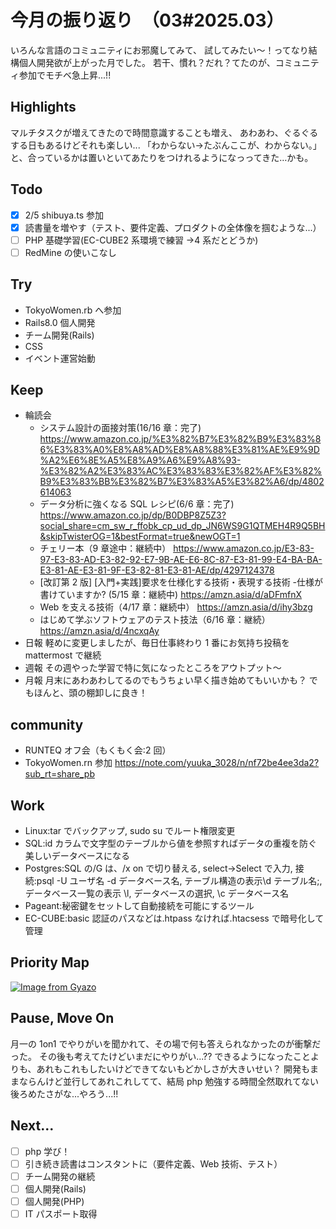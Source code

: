 # 今月の振り返り　（03#2025.03）

<!-- ひとこと -->

いろんな言語のコミュニティにお邪魔してみて、
試してみたい〜！ってなり結構個人開発欲が上がった月でした。
若干、慣れ？だれ？てたのが、コミュニティ参加でモチベ急上昇...!!

## Highlights

<!-- 褒められたこと、うまくいったこと、楽しかったこと -->

マルチタスクが増えてきたので時間意識することも増え、
あわあわ、ぐるぐるする日もあるけどそれも楽しい...
「わからない→たぶんここが、わからない。」と、合っているかは置いといてあたりをつけれるようになっってきた…かも。

## Todo

<!-- 先月立てた目標に対して、達成できたか -->

- [x] 2/5 shibuya.ts 参加
- [x] 読書量を増やす（テスト、要件定義、プロダクトの全体像を掴むような...）
- [ ] PHP 基礎学習(EC-CUBE2 系環境で練習 →4 系だとどうか)
- [ ] RedMine の使いこなし

## Try

<!-- Todo以外に挑戦したこと、新しく始めたこと -->

- TokyoWomen.rb へ参加
- Rails8.0 個人開発
- チーム開発(Rails)
- CSS
- イベント運営始動

## Keep

<!-- 先月から継続していることの進捗・やり切ったこと、維持できている挑戦 -->

- 輪読会
  - システム設計の面接対策(16/16 章：完了)
    https://www.amazon.co.jp/%E3%82%B7%E3%82%B9%E3%83%86%E3%83%A0%E8%A8%AD%E8%A8%88%E3%81%AE%E9%9D%A2%E6%8E%A5%E8%A9%A6%E9%A8%93-%E3%82%A2%E3%83%AC%E3%83%83%E3%82%AF%E3%82%B9%E3%83%BB%E3%82%B7%E3%83%A5%E3%82%A6/dp/4802614063
  - データ分析に強くなる SQL レシピ(6/6 章：完了)
    https://www.amazon.co.jp/dp/B0DBP8Z5Z3?social_share=cm_sw_r_ffobk_cp_ud_dp_JN6WS9G1QTMEH4R9Q5BH&skipTwisterOG=1&bestFormat=true&newOGT=1
  - チェリー本（9 章途中：継続中）
    https://www.amazon.co.jp/E3-83-97-E3-83-AD-E3-82-92-E7-9B-AE-E6-8C-87-E3-81-99-E4-BA-BA-E3-81-AE-E3-81-9F-E3-82-81-E3-81-AE/dp/4297124378
  - [改訂第 2 版] [入門+実践]要求を仕様化する技術・表現する技術 -仕様が書けていますか? (5/15 章：継続中)
    https://amzn.asia/d/aDFmfnX
  - Web を支える技術（4/17 章：継続中）
    https://amzn.asia/d/ihy3bzg
  - はじめて学ぶソフトウェアのテスト技法（6/16 章：継続）
    https://amzn.asia/d/4ncxqAy
- 日報
  軽めに変更しましたが、毎日仕事終わり 1 番にお気持ち投稿を mattermost で継続
- 週報
  その週やった学習で特に気になったところをアウトプット〜
- 月報
  月末にあわあわしてるのでもうちょい早く描き始めてもいいかも？
  でもほんと、頭の棚卸しに良き！

## community

- RUNTEQ オフ会（もくもく会:2 回）
- TokyoWomen.rn 参加
  https://note.com/yuuka_3028/n/nf72be4ee3da2?sub_rt=share_pb

## Work

<!-- 業務で経験した技術 -->

- Linux:tar でバックアップ, sudo su でルート権限変更
- SQL:id カラムで文字型のテーブルから値を参照すればデータの重複を防ぐ美しいデータベースになる
- Postgres:SQL の/G は、/x on で切り替える, select→Select で入力,
  接続:psql -U ユーザ名 -d データベース名, テーブル構造の表示\d テーブル名;,
  データベース一覧の表示 \l, データベースの選択, \c データベース名
- Pageant:秘密鍵をセットして自動接続を可能にするツール
- EC-CUBE:basic 認証のパスなどは.htpass なければ.htacsess で暗号化して管理

## Priority Map

<!-- 現状の優先順位(x,y軸に位置どり)、今後どの軸方面へ伸ばしていきたいと考えてるか(矢印)を視覚化 -->

[![Image from Gyazo](https://i.gyazo.com/1b139e32edf75eab6c4be088452db358.png)](https://gyazo.com/1b139e32edf75eab6c4be088452db358)

## Pause, Move On

<!-- ネガティブ要素から今後どう活かすか宣言、ちょっとは吐き出させてくれ -->

月一の 1on1 でやりがいを聞かれて、その場で何も答えられなかったのが衝撃だった。
その後も考えてたけどいまだにやりがい...??
できるようになったことよりも、あれもこれもしたいけどできてないもどかしさが大きいせい？
開発もままならんけど並行してあれこれしてて、結局 php 勉強する時間全然取れてない後ろめたさがな...やろう...!!

## Next...

- [ ] php 学び！
- [ ] 引き続き読書はコンスタントに（要件定義、Web 技術、テスト）
- [ ] チーム開発の継続
- [ ] 個人開発(Rails)
- [ ] 個人開発(PHP)
- [ ] IT パスポート取得
